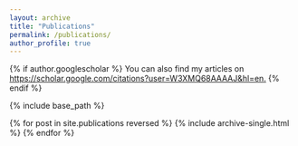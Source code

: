```yaml
---
layout: archive
title: "Publications"
permalink: /publications/
author_profile: true
---
```


{% if author.googlescholar %}
  You can also find my articles on <u><a href="{{Alexandra Fraik}}">https://scholar.google.com/citations?user=W3XMQ68AAAAJ&hl=en</a>.</u>
{% endif %}

{% include base_path %}

{% for post in site.publications reversed %}
  {% include archive-single.html %}
{% endfor %}
